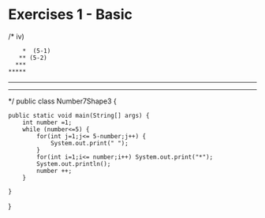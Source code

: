 # Exercises 1 - Basic
/*
  iv)
	

        *  (5-1)
       ** (5-2)
      ***
    *****
  *******
*********

 */
public class Number7Shape3 {

	public static void main(String[] args) {
		int number =1;
		while (number<=5) {
			for(int j=1;j<= 5-number;j++) {
				System.out.print(" ");
			}
			for(int i=1;i<= number;i++) System.out.print("*");
			System.out.println();
			number ++;
		}

	}

}
